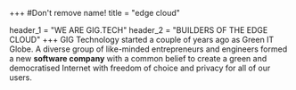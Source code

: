 +++
#Don't remove name!
title = "edge cloud"

header_1 = "WE ARE GIG.TECH"
header_2 = "BUILDERS OF THE EDGE CLOUD"
+++
GIG Technology started a couple of years ago as Green IT Globe. A diverse group of like-minded entrepreneurs and engineers formed a new **software company** with a common belief to create a green and democratised Internet with freedom of choice and privacy for all of our users.
